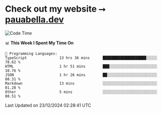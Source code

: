 # Check out my website ⭢ [pauabella.dev](https://pauabella.dev)

<!--START_SECTION:waka-->
![Code Time](http://img.shields.io/badge/Code%20Time-3%2C989%20hrs%2050%20mins-blue)

📊 **This Week I Spent My Time On** 

```text
💬 Programming Languages: 
TypeScript               13 hrs 36 mins      ████████████████████░░░░░   78.62 % 
HTML                     1 hr 51 mins        ███░░░░░░░░░░░░░░░░░░░░░░   10.76 % 
JSON                     1 hr 26 mins        ██░░░░░░░░░░░░░░░░░░░░░░░   08.31 % 
Markdown                 13 mins             ░░░░░░░░░░░░░░░░░░░░░░░░░   01.28 % 
Other                    5 mins              ░░░░░░░░░░░░░░░░░░░░░░░░░   00.51 % 
```


 Last Updated on 23/12/2024 02:28:41 UTC
<!--END_SECTION:waka-->
